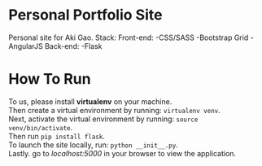 # Personal Portfolio Site 
Personal site for Aki Gao.
Stack:
	Front-end:
		-CSS/SASS
		-Bootstrap Grid
		-AngularJS
	Back-end:
		-Flask

# How To Run
To us, please install **virtualenv** on your machine.  
Then create a virtual environment by running: `virtualenv venv`.  
Next, activate the virtual environment by running: `source venv/bin/activate`.  
Then run `pip install flask`.   
To launch the site locally, run: `python __init__.py`.  
Lastly. go to *localhost:5000* in your browser to view the application.